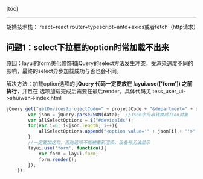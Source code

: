 [toc]

---

胡婧技术栈：
react+react router+typescript+antd+axios或者fetch（http请求）



## 问题1：select下拉框的option时常加载不出来

原因：layui的form美化修饰和jQuery的select方法发生冲突，受渲染速度不同的影响，最终的select异步加载成功与否也会不同。

解决方法：加载option选项的 **jQuery 代码一定要放在 layui.use(['form']) 之前执行**，并且在 选项加载完成后需要在最后render。具体代码见	tess_user_ui->shuiwen->index.html

```javascript
jQuery.get("getDevices?projectCode=" + projectCode + "&department=" + department, function (data) {
        var json = jQuery.parseJSON(data);  //Json字符串转换成Json对象
        var allSelectOptions = $("#deviceIds");
        for(var i=0; i<json.length; i++){
            allSelectOptions.append("<option value='" + json[i] + "'>" + json[i] + "</option>");
        }
        //一定要加这句，否则选项不能被重新渲染，设备号无法显示
        layui.use('form', function(){
            var form = layui.form;
            form.render();
        });
    });
```

